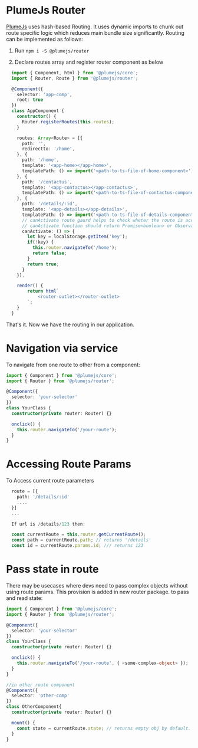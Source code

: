 # PlumeJs Router

[PlumeJs](https://github.com/kiranmantha/plumejs) uses hash-based Routing. It uses dynamic imports to chunk out route specific logic which reduces main bundle size significantly. Routing can be implemented as follows:

1. Run `npm i -S @plumejs/router`

2. Declare routes array and register router component as below

```typescript
  import { Component, html } from '@plumejs/core';
  import { Router, Route } from '@plumejs/router';

  @Component({
    selector: 'app-comp',
    root: true
  })
  class AppComponent {
    constructor() {
      Router.registerRoutes(this.routes);
    }

    routes: Array<Route> = [{
      path: '',
      redirectto: '/home',
    }, {
      path: '/home',
      template: '<app-home></app-home>',
      templatePath: () => import('<path-to-ts-file-of-home-component>')
    }, {
      path: '/contactus',
      template: '<app-contactus></app-contactus>',
      templatePath: () => import('<path-to-ts-file-of-contactus-component>')
    }, {
      path: '/details/:id',
      template: '<app-details></app-details>',
      templatePath: () => import('<path-to-ts-file-of-details-component>'),
      // canActivate route gaurd helps to check wheter the route is accesseble or not.
      // canActivate function should return Promise<boolean> or Observable<boolean> or boolean.
      canActivate: () => {
        let key = localStorage.getItem('key');
        if(!key) {
          this.router.navigateTo('/home');
          return false;
        }
        return true;
      }
    }],

    render() {
        return html`
            <router-outlet></router-outlet>
        `;
    }
  }
```

That's it. Now we have the routing in our application.

# Navigation via service

To navigate from one route to other from a component:

```typescript
import { Component } from '@plumejs/core';
import { Router } from '@plumejs/router';

@Component({
  selector: 'your-selector'
})
class YourClass {
  constructor(private router: Router) {}

  onclick() {
    this.router.navigateTo('/your-route');
  }
}
```

# Accessing Route Params

To Access current route parameters

```typescript
  route = [{
    path: '/details/:id'
    ....
  }]
  ...

  If url is /details/123 then:

  const currentRoute = this.router.getCurrentRoute();
  const path = currentRoute.path; // returns '/details'
  const id = currentRoute.params.id; /// returns 123
```

# Pass state in route

There may be usecases where devs need to pass complex objects without using route params. This provision is added in new router package. to pass and read state:

```typescript
import { Component } from '@plumejs/core';
import { Router } from '@plumejs/router';

@Component({
  selector: 'your-selector'
})
class YourClass {
  constructor(private router: Router) {}

  onclick() {
    this.router.navigateTo('/your-route', { <some-complex-object> });
  }
}

//in other route component
@Component({
  selector: 'other-comp'
})
class OtherComponent{
  constructor(private router: Router) {}

  mount() {
    const state = currentRoute.state; // returns empty obj by default.
  }
}
```
